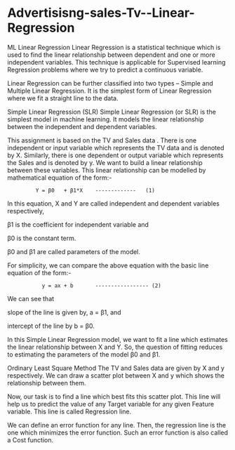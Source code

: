 # Advertisisng-sales-Tv--Linear-Regression
ML
Linear Regression
Linear Regression is a statistical technique which is used to find the linear relationship between dependent and one or more independent variables. This technique is applicable for Supervised learning Regression problems where we try to predict a continuous variable.

Linear Regression can be further classified into two types – Simple and Multiple Linear Regression. It is the simplest form of Linear Regression where we fit a straight line to the data.

Simple Linear Regression (SLR)
Simple Linear Regression (or SLR) is the simplest model in machine learning. It models the linear relationship between the independent and dependent variables.

This assignment is based on the TV and Sales data . There is one independent or input variable which represents the TV data and is denoted by X. Similarly, there is one dependent or output variable which represents the Sales and is denoted by y. We want to build a linear relationship between these variables. This linear relationship can be modelled by mathematical equation of the form:-

             Y = β0   + β1*X    -------------   (1)
In this equation, X and Y are called independent and dependent variables respectively,

β1 is the coefficient for independent variable and

β0 is the constant term.

β0 and β1 are called parameters of the model.

For simplicity, we can compare the above equation with the basic line equation of the form:-

               y = ax + b       ----------------- (2)
We can see that

slope of the line is given by, a = β1, and

intercept of the line by b = β0.

In this Simple Linear Regression model, we want to fit a line which estimates the linear relationship between X and Y. So, the question of fitting reduces to estimating the parameters of the model β0 and β1.

Ordinary Least Square Method
The TV and Sales data are given by X and y respectively. We can draw a scatter plot between X and y which shows the relationship between them.

Now, our task is to find a line which best fits this scatter plot. This line will help us to predict the value of any Target variable for any given Feature variable. This line is called Regression line.

We can define an error function for any line. Then, the regression line is the one which minimizes the error function. Such an error function is also called a Cost function.
